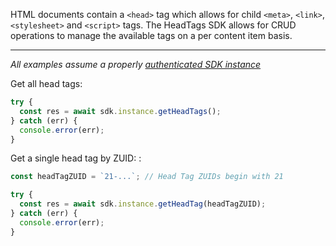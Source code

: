 HTML documents contain a `<head>` tag which allows for child `<meta>`, `<link>`, `<stylesheet>` and `<script>` tags. The HeadTags SDK allows for CRUD operations to manage the available tags on a per content item basis.

---

*All examples assume a properly [authenticated SDK instance](https://github.com/zesty-io/node-sdk/wiki/instantiation)*


Get all head tags:
```JavaScript
try {
  const res = await sdk.instance.getHeadTags();
} catch (err) {
  console.error(err);
}
```

Get a single head tag by ZUID:
:
```JavaScript
const headTagZUID = `21-...`; // Head Tag ZUIDs begin with 21

try {
  const res = await sdk.instance.getHeadTag(headTagZUID);
} catch (err) {
  console.error(err);
}
```

<!-- Create a head tag:
See the documentation for the full range of options.
```JavaScript
const resourceZUID = "7-..."; // A content item

try {
  // Create a script tag to load a script only when rendering the view for the
  // content item whose ZUID is in resourceZUID

  let res = await sdk.instance.createHeadTag({
    type: "script",
    attributes: {
      src: "https://mydomain.com/libs/library.js"
    },
    resourceZUID: resourceZUID
  });

  // Create a meta 'generator' tag added in the head only when rendering the
  // view for the content item whose ZUID is in resourceZUID

  res = await sdk.instance.createHeadTag({
    type: "meta",
    attributes: {
      generator: "This is a test"
    },
    resourceZUID: resourceZUID
  });

  // Create a 'link' tag to load a CSS file from a specified URL only when
  // rendering the view for the content item whose ZUID is in resourceZUID.

  res = await sdk.instance.createHeadTag({
    type: "link",
    attributes: {
      rel: "stylesheet",
      href: "https://mydomain.com/css/mystylesheet.css"
    },
    resourceZUID: resourceZUID
  });
} catch (err) {
  console.error(err);
}
```

Update an existing head tag by ZUID:
See the documentation for the full range of options.
```JavaScript
const headTagZUID = `21-...`; // Head Tag ZUIDs begin with 21
const resourceZUID = "7-..."; // A content item

// Update an existing head tag to be a script loaded from its URL only
// when rendering the view for the content item whose ZUID is in resourceZUID.

try {
  const res = await sdk.instance.saveHeadTag(headTagZuid, {
    type: "script",
    attributes: {
      src: "https://mydomain.com/libs/another-library.js"
    },
    resourceZUID: resourceZUID
  });
} catch (err) {
  console.error(err);
}
```




Delete a single head tag by ZUID:
```JavaScript
try {
  const res = await sdk.instance.deleteHeadTag(headTagZUID);
} catch (err) {
  console.error(err);
}
```


## Site Head Entries

Get all site head entries:
See API documentation here.
```JavaScript
const headTagZUID = `21-...`; // Head Tag ZUIDs begin with 21

try {
  const res = await sdk.instance.getSiteHead();
} catch (err) {
  console.error(err);
}
``` -->